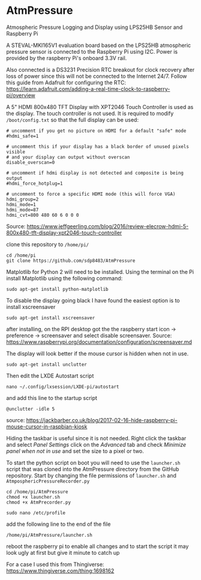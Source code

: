 # AtmPressure
Atmospheric Pressure Logging and Display using LPS25HB Sensor and Raspberry Pi

A STEVAL-MKI165V1 evaluation board based on the LPS25HB atmospheric pressure sensor is connected to the Raspberry Pi using I2C. Power is provided by the raspberry Pi's onboard 3.3V rail.

Also connected is a DS3231 Precision RTC breakout for clock recovery after loss of power since this will not be connected to the Internet 24/7.
Follow this guide from Adafruit for configuring the RTC: https://learn.adafruit.com/adding-a-real-time-clock-to-raspberry-pi/overview

A 5" HDMI 800x480 TFT Display with XPT2046 Touch Controller is used as the display. The touch controller is not used. It is required to modify `/boot/config.txt` so that the full display can be used:
```
# uncomment if you get no picture on HDMI for a default "safe" mode
#hdmi_safe=1

# uncomment this if your display has a black border of unused pixels visible
# and your display can output without overscan
disable_overscan=0

# uncomment if hdmi display is not detected and composite is being output
#hdmi_force_hotplug=1

# uncomment to force a specific HDMI mode (this will force VGA)
hdmi_group=2
hdmi_mode=1
hdmi_mode=87
hdmi_cvt=800 480 60 6 0 0 0
```
Source: https://www.jeffgeerling.com/blog/2016/review-elecrow-hdmi-5-800x480-tft-display-xpt2046-touch-controller

clone this repository to `/home/pi/`
 ```
 cd /home/pi
 git clone https://github.com/sdp8483/AtmPressure
 ```
 
 Matplotlib for Python 2 will need to be installed. Using the terminal on the Pi install Matplotlib using the following command:
 ``` 
 sudo apt-get install python-matplotlib 
 ```
 
 To disable the display going black I have found the easiest option is to install xscreensaver
 ```
 sudo apt-get install xscreensaver
 ```
 after installing, on the RPI desktop got the the raspberry start icon -> preference -> screensaver and select disable screensaver.
 Source: https://www.raspberrypi.org/documentation/configuration/screensaver.md
 
 The display will look better if the mouse cursor is hidden when not in use.
 ```
 sudo apt-get install unclutter
 ```
 Then edit the LXDE Autostart script
 ```
 nano ~/.config/lxsession/LXDE-pi/autostart
 ```
 and add this line to the startup script
 ```
 @unclutter -idle 5
 ```
 source: https://jackbarber.co.uk/blog/2017-02-16-hide-raspberry-pi-mouse-cursor-in-raspbian-kiosk
 
 Hiding the taskbar is useful since it is not needed. Right click the taskbar and select *Panel Settings* click on the *Advanced* tab and check *Minimize panel when not in use* and set the size to a pixel or two.
 
 To start the python script on boot you will need to use the `launcher.sh` script that was cloned into the AtmPressure directory from the GitHub repository.
 Start by changing the file permissions of `launcher.sh` and `AtmposphericPressureRecorder.py`
 ```
 cd /home/pi/AtmPressure
 chmod +x launcher.sh
 chmod +x AtmPrecorder.py
 
 sudo nano /etc/profile
 ```
 add the following line to the end of the file
 ```
 /home/pi/AtmPressure/launcher.sh
 ```
 
 reboot the raspberry pi to enable all changes and to start the script
 it may look ugly at first but give it minute to catch up
 
 For a case I used this from Thingiverse: https://www.thingiverse.com/thing:1698162
